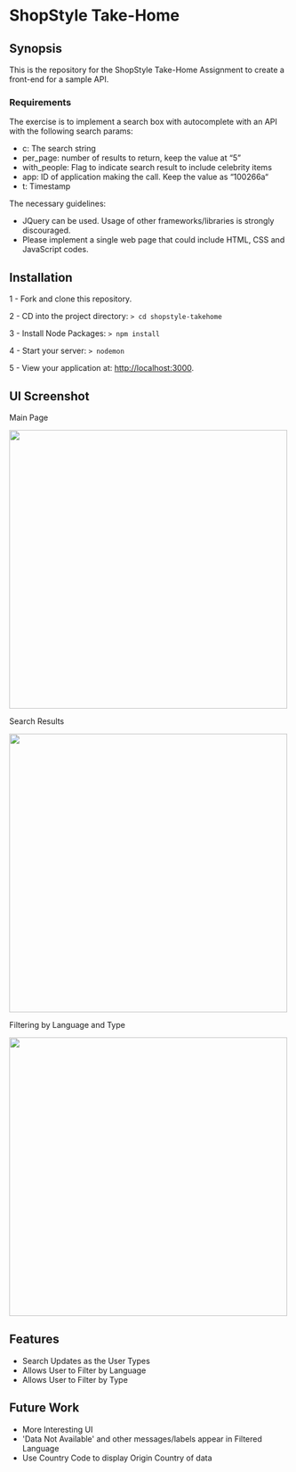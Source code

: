 # ShopStyle Take-Home

## Synopsis

This is the repository for the ShopStyle Take-Home Assignment to create a front-end for a sample API.

### Requirements

The exercise is to implement a search box with autocomplete with an API with the following search params:

- c​: The search string
- per_page​: number of results to return, keep the value at “5”
- with_people​: Flag to indicate search result to include celebrity items
- app​: ID of application making the call. Keep the value as “100266a“
- t​: Timestamp

The necessary guidelines:

- JQuery can be used. Usage of other frameworks/libraries is strongly discouraged.
- Please implement a single web page that could include HTML, CSS and JavaScript codes.

## Installation

1 - Fork and clone this repository.

2 - CD into the project directory: ```> cd shopstyle-takehome```

3 - Install Node Packages: ```> npm install```

4 - Start your server: ```> nodemon```

5 - View your application at: [http://localhost:3000](http://localhost:3000/).


## UI Screenshot

Main Page

<img src='http://i.imgur.com/dfws9eO.png' width=500px>

Search Results

<img src='http://i.imgur.com/BSPOYWb.png' width=500px>

Filtering by Language and Type

<img src='http://i.imgur.com/b8EUhli.png' width=500px>


## Features

- Search Updates as the User Types
- Allows User to Filter by Language
- Allows User to Filter by Type

## Future Work

- More Interesting UI
- 'Data Not Available' and other messages/labels appear in Filtered Language
- Use Country Code to display Origin Country of data